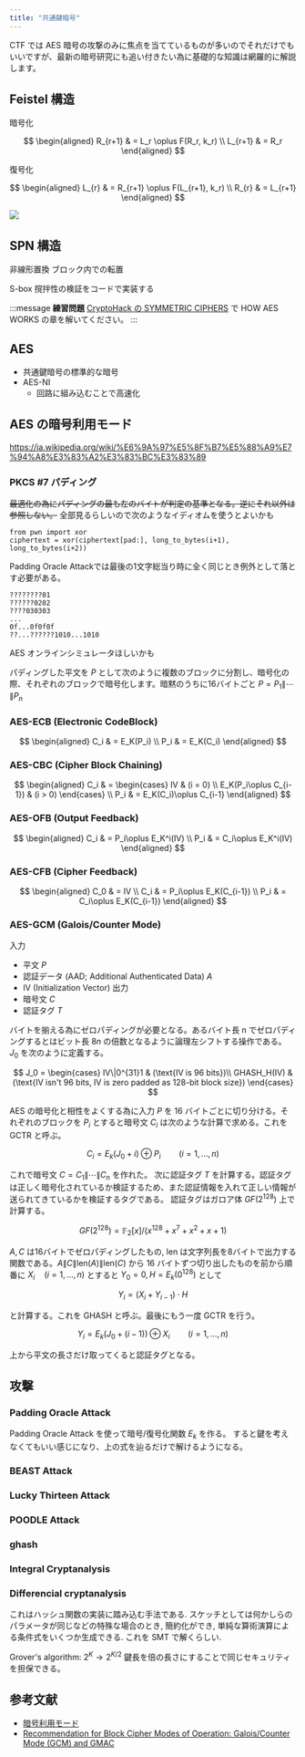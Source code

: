 ```yaml
---
title: "共通鍵暗号"
---
```


CTF では AES 暗号の攻撃のみに焦点を当てているものが多いのでそれだけでもいいですが、最新の暗号研究にも追い付きたい為に基礎的な知識は網羅的に解説します。

## Feistel 構造
暗号化

$$
\begin{aligned}
  R_{r+1} & = L_r \oplus F(R_r, k_r) \\
  L_{r+1} & = R_r
\end{aligned}
$$

復号化

$$
\begin{aligned}
  L_{r} & = R_{r+1} \oplus F(L_{r+1}, k_r) \\
  R_{r} & = L_{r+1}
\end{aligned}
$$

![](https://upload.wikimedia.org/wikipedia/commons/thumb/d/d2/Feistel.png/220px-Feistel.png)


## SPN 構造
非線形置換
ブロック内での転置

S-box
撹拌性の検証をコードで実装する

:::message
**練習問題**
[CryptoHack の SYMMETRIC CIPHERS](https://cryptohack.org/challenges/aes/) で HOW AES WORKS の章を解いてください。
:::

## AES
- 共通鍵暗号の標準的な暗号
- AES-NI
  - 回路に組み込むことで高速化

## AES の暗号利用モード
https://ja.wikipedia.org/wiki/%E6%9A%97%E5%8F%B7%E5%88%A9%E7%94%A8%E3%83%A2%E3%83%BC%E3%83%89

### PKCS #7 パディング
~~最適化の為にパディングの最も左のバイトが判定の基準となる。逆にそれ以外は参照しない。~~
全部見るらしいので次のようなイディオムを使うとよいかも

```
from pwn import xor
ciphertext = xor(ciphertext[pad:], long_to_bytes(i+1), long_to_bytes(i+2))
```

Padding Oracle Attackでは最後の1文字総当り時に全く同じとき例外として落とす必要がある。

```
????????01
??????0202
????030303
...
0f...0f0f0f
??...??????1010...1010
```

AES オンラインシミュレータほしいかも

パディングした平文を $P$ として次のように複数のブロックに分割し、暗号化の際、それぞれのブロックで暗号化します。暗黙のうちに16バイトごと
$P = P_1\|\cdots\|P_n$

### AES-ECB (Electronic CodeBlock)

$$
\begin{aligned}
C_i & = E_K(P_i) \\
P_i & = E_K(C_i)
\end{aligned}
$$

### AES-CBC (Cipher Block Chaining)

$$
\begin{aligned}
C_i & = \begin{cases}
  IV & (i = 0) \\
  E_K(P_i\oplus C_{i-1}) & (i > 0)
\end{cases} \\
P_i & = E_K(C_i)\oplus C_{i-1}
\end{aligned}
$$

### AES-OFB (Output Feedback)

$$
\begin{aligned}
  C_i & = P_i\oplus E_K^i(IV) \\
  P_i & = C_i\oplus E_K^i(IV)
\end{aligned}
$$

### AES-CFB (Cipher Feedback)

$$
\begin{aligned}
  C_0 & = IV \\
  C_i & = P_i\oplus E_K(C_{i-1}) \\
  P_i & = C_i\oplus E_K(C_{i-1})
\end{aligned}
$$

### AES-GCM (Galois/Counter Mode)

入力
- 平文 $P$
- 認証データ (AAD; Additional Authenticated Data) $A$
- IV (Initialization Vector)
出力
- 暗号文 $C$
- 認証タグ $T$

バイトを揃える為にゼロパディングが必要となる。あるバイト長 n でゼロパディングするとはビット長 $8n$ の倍数となるように論理左シフトする操作である。
$J_0$ を次のように定義する。

$$
J_0 = \begin{cases}
IV\|0^{31}1 & (\text{IV is 96 bits})\\
GHASH_H(IV) & (\text{IV isn't 96 bits, IV is zero padded as 128-bit block size})
\end{cases}
$$

AES の暗号化と相性をよくする為に入力 $P$ を 16 バイトごとに切り分ける。それぞれのブロックを $P_i$ とすると暗号文 $C_i$ は次のような計算で求める。これを GCTR と呼ぶ。

$$
C_i = E_k(J_0 + i) \oplus P_i \qquad (i = 1,\ldots,n)
$$

これで暗号文 $C = C_1\|\cdots\|C_n$ を作れた。
次に認証タグ $T$ を計算する。認証タグは正しく暗号化されているか検証するため、また認証情報を入れて正しい情報が送られてきているかを検証するタグである。
認証タグはガロア体 $GF(2^{128})$ 上で計算する。

$$
GF(2^{128}) = \mathbb{F}_2[x]/(x^{128} + x^7 + x^2 + x + 1)
$$

$A, C$ は16バイトでゼロパディングしたもの, $\mathrm{len}$ は文字列長を8バイトで出力する関数である。$A\|C\|\mathrm{len}(A)\|\mathrm{len}(C)$ から 16 バイトずつ切り出したものを前から順番に $X_i \quad (i = 1,\ldots,n)$ とすると $Y_0 = 0, H = E_k(0^{128})$ として

$$
Y_i = (X_i + Y_{i-1})\cdot H
$$

と計算する。これを GHASH と呼ぶ。最後にもう一度 GCTR を行う。

$$
Y_i = E_k(J_0 + (i - 1)) \oplus X_{i} \qquad (i = 1,\ldots,n)
$$

上から平文の長さだけ取ってくると認証タグとなる。

## 攻撃
### Padding Oracle Attack
Padding Oracle Attack を使って暗号/復号化関数 $E_k$ を作る。
すると鍵を考えなくてもいい感じになり、上の式を辿るだけで解けるようになる。

### BEAST Attack
### Lucky Thirteen Attack
### POODLE Attack
### ghash
### Integral Cryptanalysis
### Differencial cryptanalysis
これはハッシュ関数の実装に踏み込む手法である. スケッチとしては何かしらのパラメータが同じなどの特殊な場合のとき, 簡約化ができ, 単純な算術演算による条件式をいくつか生成できる. これを SMT で解くらしい.

Grover's algorithm: $2^{K}\to 2^{K/2}$
鍵長を倍の長さにすることで同じセキュリティを担保できる。

## 参考文献
- [暗号利用モード](https://ja.wikipedia.org/wiki/%E6%9A%97%E5%8F%B7%E5%88%A9%E7%94%A8%E3%83%A2%E3%83%BC%E3%83%89)
- [Recommendation for Block Cipher Modes of Operation: Galois/Counter Mode (GCM) and GMAC](https://nvlpubs.nist.gov/nistpubs/legacy/sp/nistspecialpublication800-38d.pdf)
